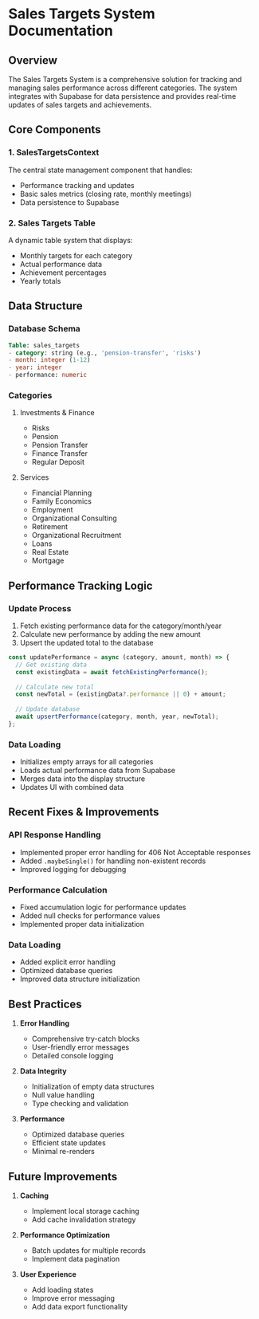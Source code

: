 # Sales Targets System Documentation

## Overview
The Sales Targets System is a comprehensive solution for tracking and managing sales performance across different categories. The system integrates with Supabase for data persistence and provides real-time updates of sales targets and achievements.

## Core Components

### 1. SalesTargetsContext
The central state management component that handles:
- Performance tracking and updates
- Basic sales metrics (closing rate, monthly meetings)
- Data persistence to Supabase

### 2. Sales Targets Table
A dynamic table system that displays:
- Monthly targets for each category
- Actual performance data
- Achievement percentages
- Yearly totals

## Data Structure

### Database Schema
```sql
Table: sales_targets
- category: string (e.g., 'pension-transfer', 'risks')
- month: integer (1-12)
- year: integer
- performance: numeric
```

### Categories
1. Investments & Finance
   - Risks
   - Pension
   - Pension Transfer
   - Finance Transfer
   - Regular Deposit

2. Services
   - Financial Planning
   - Family Economics
   - Employment
   - Organizational Consulting
   - Retirement
   - Organizational Recruitment
   - Loans
   - Real Estate
   - Mortgage

## Performance Tracking Logic

### Update Process
1. Fetch existing performance data for the category/month/year
2. Calculate new performance by adding the new amount
3. Upsert the updated total to the database

```typescript
const updatePerformance = async (category, amount, month) => {
  // Get existing data
  const existingData = await fetchExistingPerformance();
  
  // Calculate new total
  const newTotal = (existingData?.performance || 0) + amount;
  
  // Update database
  await upsertPerformance(category, month, year, newTotal);
};
```

### Data Loading
- Initializes empty arrays for all categories
- Loads actual performance data from Supabase
- Merges data into the display structure
- Updates UI with combined data

## Recent Fixes & Improvements

### API Response Handling
- Implemented proper error handling for 406 Not Acceptable responses
- Added `.maybeSingle()` for handling non-existent records
- Improved logging for debugging

### Performance Calculation
- Fixed accumulation logic for performance updates
- Added null checks for performance values
- Implemented proper data initialization

### Data Loading
- Added explicit error handling
- Optimized database queries
- Improved data structure initialization

## Best Practices

1. **Error Handling**
   - Comprehensive try-catch blocks
   - User-friendly error messages
   - Detailed console logging

2. **Data Integrity**
   - Initialization of empty data structures
   - Null value handling
   - Type checking and validation

3. **Performance**
   - Optimized database queries
   - Efficient state updates
   - Minimal re-renders

## Future Improvements

1. **Caching**
   - Implement local storage caching
   - Add cache invalidation strategy

2. **Performance Optimization**
   - Batch updates for multiple records
   - Implement data pagination

3. **User Experience**
   - Add loading states
   - Improve error messaging
   - Add data export functionality 